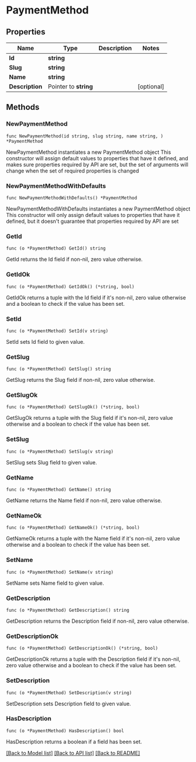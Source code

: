 # PaymentMethod

## Properties

Name | Type | Description | Notes
------------ | ------------- | ------------- | -------------
**Id** | **string** |  | 
**Slug** | **string** |  | 
**Name** | **string** |  | 
**Description** | Pointer to **string** |  | [optional] 

## Methods

### NewPaymentMethod

`func NewPaymentMethod(id string, slug string, name string, ) *PaymentMethod`

NewPaymentMethod instantiates a new PaymentMethod object
This constructor will assign default values to properties that have it defined,
and makes sure properties required by API are set, but the set of arguments
will change when the set of required properties is changed

### NewPaymentMethodWithDefaults

`func NewPaymentMethodWithDefaults() *PaymentMethod`

NewPaymentMethodWithDefaults instantiates a new PaymentMethod object
This constructor will only assign default values to properties that have it defined,
but it doesn't guarantee that properties required by API are set

### GetId

`func (o *PaymentMethod) GetId() string`

GetId returns the Id field if non-nil, zero value otherwise.

### GetIdOk

`func (o *PaymentMethod) GetIdOk() (*string, bool)`

GetIdOk returns a tuple with the Id field if it's non-nil, zero value otherwise
and a boolean to check if the value has been set.

### SetId

`func (o *PaymentMethod) SetId(v string)`

SetId sets Id field to given value.


### GetSlug

`func (o *PaymentMethod) GetSlug() string`

GetSlug returns the Slug field if non-nil, zero value otherwise.

### GetSlugOk

`func (o *PaymentMethod) GetSlugOk() (*string, bool)`

GetSlugOk returns a tuple with the Slug field if it's non-nil, zero value otherwise
and a boolean to check if the value has been set.

### SetSlug

`func (o *PaymentMethod) SetSlug(v string)`

SetSlug sets Slug field to given value.


### GetName

`func (o *PaymentMethod) GetName() string`

GetName returns the Name field if non-nil, zero value otherwise.

### GetNameOk

`func (o *PaymentMethod) GetNameOk() (*string, bool)`

GetNameOk returns a tuple with the Name field if it's non-nil, zero value otherwise
and a boolean to check if the value has been set.

### SetName

`func (o *PaymentMethod) SetName(v string)`

SetName sets Name field to given value.


### GetDescription

`func (o *PaymentMethod) GetDescription() string`

GetDescription returns the Description field if non-nil, zero value otherwise.

### GetDescriptionOk

`func (o *PaymentMethod) GetDescriptionOk() (*string, bool)`

GetDescriptionOk returns a tuple with the Description field if it's non-nil, zero value otherwise
and a boolean to check if the value has been set.

### SetDescription

`func (o *PaymentMethod) SetDescription(v string)`

SetDescription sets Description field to given value.

### HasDescription

`func (o *PaymentMethod) HasDescription() bool`

HasDescription returns a boolean if a field has been set.


[[Back to Model list]](../README.md#documentation-for-models) [[Back to API list]](../README.md#documentation-for-api-endpoints) [[Back to README]](../README.md)



